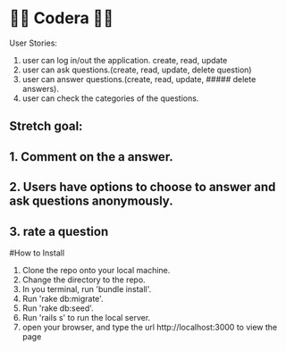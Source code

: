 # 👨‍🏫 Codera 👩‍🏫

User Stories:
1. user can log in/out the application. create, read, update
2. user can ask questions.(create, read, update, delete question) 
3. user can answer questions.(create, read, update, ##### delete answers). 
4. user can check the categories of the questions.



## Stretch goal:
## 1. Comment on the a answer.
## 2. Users have options to choose to answer and ask questions anonymously.
## 3. rate a question

#How to Install
1. Clone the repo onto your local machine.
2. Change the directory to the repo.
3. In you terminal, run 'bundle install'.
4. Run 'rake db:migrate'.
5. Run 'rake db:seed'.
6. Run 'rails s' to run the local server.
7. open your browser, and type the url http://localhost:3000 to view the page
